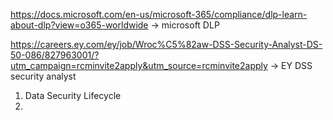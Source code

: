 https://docs.microsoft.com/en-us/microsoft-365/compliance/dlp-learn-about-dlp?view=o365-worldwide -> microsoft DLP

https://careers.ey.com/ey/job/Wroc%C5%82aw-DSS-Security-Analyst-DS-50-086/827963001/?utm_campaign=rcminvite2apply&utm_source=rcminvite2apply -> EY DSS security analyst

1. Data Security Lifecycle
2. 